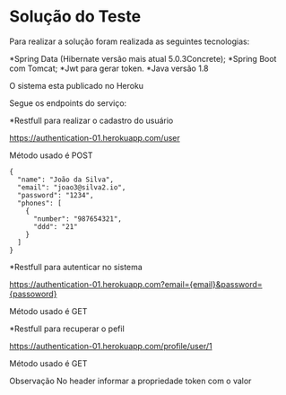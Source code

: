 # Solução do Teste

Para realizar a solução foram realizada as seguintes tecnologias:

*Spring Data (Hibernate versão mais atual 5.0.3Concrete);
*Spring Boot com Tomcat;
*Jwt para gerar token.
*Java versão 1.8

O sistema esta publicado no Heroku

Segue os endpoints do serviço:

*Restfull para realizar o cadastro do usuário

https://authentication-01.herokuapp.com/user

Método usado é POST

```
{
  "name": "João da Silva",
  "email": "joao3@silva2.io",
  "password": "1234",
  "phones": [
    {
      "number": "987654321",
      "ddd": "21"
    }
  ]
}
```

*Restfull para autenticar no sistema

https://authentication-01.herokuapp.com?email={email}&password={passoword}

Método usado é GET

*Restfull para recuperar o pefil

https://authentication-01.herokuapp.com/profile/user/1

Método usado é GET

Observação No header informar a propriedade token com o valor

